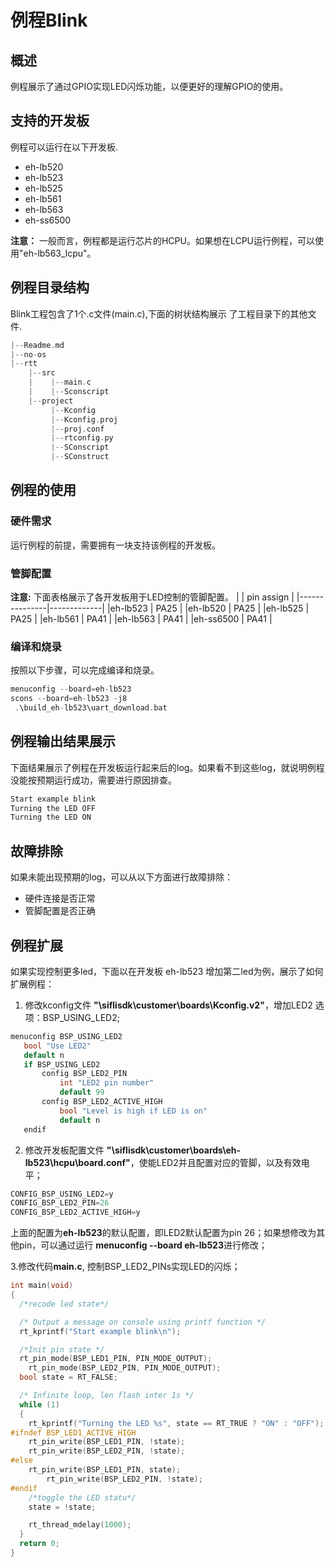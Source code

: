 # 例程Blink 
## 概述
例程展示了通过GPIO实现LED闪烁功能，以便更好的理解GPIO的使用。

## 支持的开发板
例程可以运行在以下开发板.<br>
* eh-lb520
* eh-lb523
* eh-lb525
* eh-lb561
* eh-lb563
* eh-ss6500

**注意：** 一般而言，例程都是运行芯片的HCPU。如果想在LCPU运行例程，可以使用"eh-lb563_lcpu"。

## 例程目录结构
Blink工程包含了1个.c文件(main.c),下面的树状结构展示 了工程目录下的其他文件.
```c
|--Readme.md
|--no-os
|--rtt
    |--src
    |    |--main.c
    |    |--Sconscript
    |--project  
         |--Kconfig
         |--Kconfig.proj
         |--proj.conf
         |--rtconfig.py
         |--SConscript
         |--SConstruct
```
## 例程的使用
### 硬件需求
运行例程的前提，需要拥有一块支持该例程的开发板。
### 管脚配置
**注意:** 下面表格展示了各开发板用于LED控制的管脚配置。
|               | pin assign  |
|---------------|-------------|
|eh-lb523    |    PA25     |
|eh-lb520    |    PA25     |
|eh-lb525    |    PA25     |
|eh-lb561    |    PA41     |
|eh-lb563    |    PA41     |
|eh-ss6500   |    PA41     |

### 编译和烧录
按照以下步骤，可以完成编译和烧录。
```c
menuconfig --board=eh-lb523
scons --board=eh-lb523 -j8
 .\build_eh-lb523\uart_download.bat
```
## 例程输出结果展示
下面结果展示了例程在开发板运行起来后的log。如果看不到这些log，就说明例程没能按预期运行成功，需要进行原因排查。
```c
Start example blink
Turning the LED OFF
Turning the LED ON
```
 ## 故障排除
如果未能出现预期的log，可以从以下方面进行故障排除：
* 硬件连接是否正常
* 管脚配置是否正确  

 ## 例程扩展
 
 如果实现控制更多led，下面以在开发板 eh-lb523 增加第二led为例，展示了如何扩展例程：
 1.  修改kconfig文件 **"\siflisdk\customer\boards\Kconfig.v2"**，增加LED2 选项：BSP_USING_LED2;
 ```c
 menuconfig BSP_USING_LED2
    bool "Use LED2"
    default n
    if BSP_USING_LED2  
        config BSP_LED2_PIN
            int "LED2 pin number"
            default 99
        config BSP_LED2_ACTIVE_HIGH
            bool "Level is high if LED is on"
            default n
    endif 
```
 2.  修改开发板配置文件 **"\siflisdk\customer\boards\eh-lb523\hcpu\board.conf"**，使能LED2并且配置对应的管脚，以及有效电平；
  ```c
CONFIG_BSP_USING_LED2=y
CONFIG_BSP_LED2_PIN=26
CONFIG_BSP_LED2_ACTIVE_HIGH=y
```
上面的配置为**eh-lb523**的默认配置，即LED2默认配置为pin 26；如果想修改为其他pin，可以通过运行 **menuconfig --board eh-lb523**进行修改；

3.修改代码**main.c**, 控制BSP_LED2_PINs实现LED的闪烁；
  ```c
int main(void)
{
    /*recode led state*/

    /* Output a message on console using printf function */
    rt_kprintf("Start example blink\n");

    /*Init pin state */
    rt_pin_mode(BSP_LED1_PIN, PIN_MODE_OUTPUT);
	  rt_pin_mode(BSP_LED2_PIN, PIN_MODE_OUTPUT);
    bool state = RT_FALSE;

    /* Infinite loop, len flash inter 1s */
    while (1)
    {
      rt_kprintf("Turning the LED %s", state == RT_TRUE ? "ON" : "OFF");
#ifndef BSP_LED1_ACTIVE_HIGH
      rt_pin_write(BSP_LED1_PIN, !state);
      rt_pin_write(BSP_LED2_PIN, !state);
#else
      rt_pin_write(BSP_LED1_PIN, state);
		  rt_pin_write(BSP_LED2_PIN, !state);
#endif
      /*toggle the LED statu*/
      state = !state;

      rt_thread_mdelay(1000);
    }
    return 0;
}
```